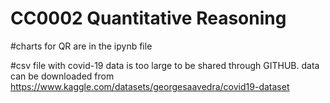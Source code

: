 # CC0002 Quantitative Reasoning
#charts for QR are in the ipynb file 

#csv file with covid-19 data is too large to be shared through GITHUB. data can be downloaded from https://www.kaggle.com/datasets/georgesaavedra/covid19-dataset

